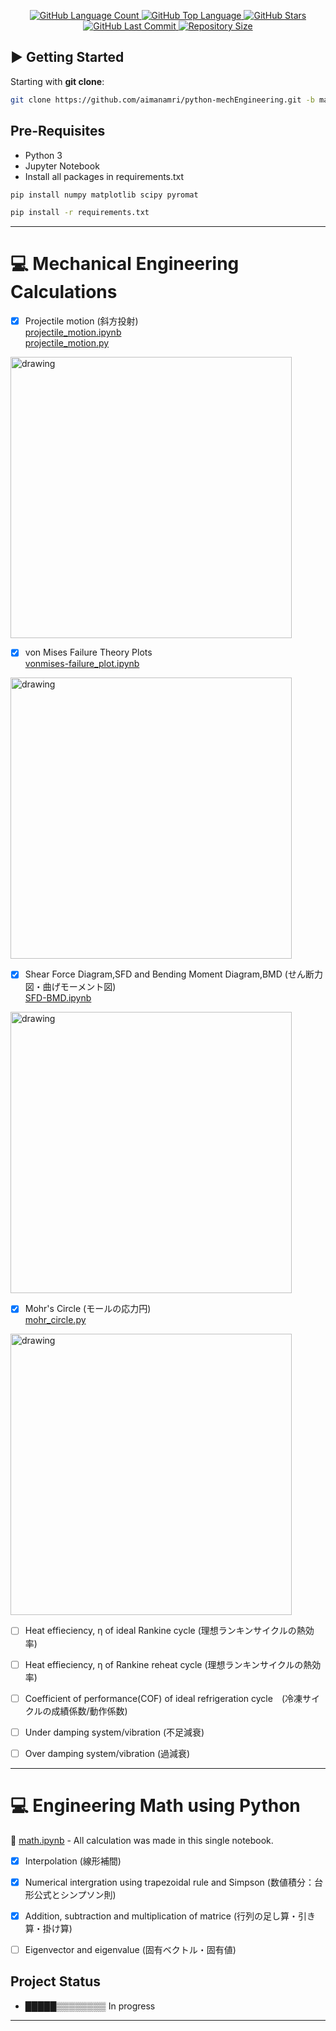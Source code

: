 <p align="center">
  <a href="https://github.com/aimanamri/python-mechEngineering">
    <img alt="GitHub Language Count" src="https://img.shields.io/github/languages/count/aimanamri/python-mechEngineering">
  </a>

  <a href="https://github.com/aimanamri/python-mechEngineering">
    <img alt="GitHub Top Language" src="https://img.shields.io/github/languages/top/aimanamri/python-mechEngineering">
  </a>
  
  <a href="https://github.com/aimanamri/python-mechEngineering/stargazers">
    <img alt="GitHub Stars" src="https://img.shields.io/github/stars/aimanamri/python-mechEngineering?style=social">
  </a>

  <a href="https://github.com/aimanamri/python-mechEngineering/commits/main">
    <img alt="GitHub Last Commit" src="https://img.shields.io/github/last-commit/aimanamri/python-mechEngineering">
  </a>

  <a href="https://github.com/aimanamri/python-mechEngineering">
    <img alt="Repository Size" src="https://img.shields.io/github/repo-size/aimanamri/python-mechEngineering">
  </a>
</p>

## ▶️ Getting Started

Starting with **git clone**:

```bash
git clone https://github.com/aimanamri/python-mechEngineering.git -b main
```

## Pre-Requisites
- Python 3
- Jupyter Notebook
- Install all packages in requirements.txt
```bash
pip install numpy matplotlib scipy pyromat
```
```bash
pip install -r requirements.txt
```
---

# 💻 Mechanical Engineering Calculations
+ [x] Projectile motion (斜方投射) <br>
[projectile_motion.ipynb](https://github.com/aimanamri/python-mechEngineering/blob/main/projectile_motion.ipynb)<br>
[projectile_motion.py](https://github.com/aimanamri/python-mechEngineering/blob/main/projectile_motion.py)<br>
<img src="https://i.imgur.com/2XhXp6p.png" alt="drawing" width="450"/>

+ [x] von Mises Failure Theory Plots <br>
[vonmises-failure_plot.ipynb](https://github.com/aimanamri/python-mechEngineering/blob/main/vonmises-failure_plot.ipynb)
<img src="https://i.imgur.com/QpCTPQ7.png" alt="drawing" width="450"/>

+ [x] Shear Force Diagram,SFD and Bending Moment Diagram,BMD (せん断力図・曲げモーメント図) <br>
[SFD-BMD.ipynb](https://github.com/aimanamri/python-mechEngineering/blob/main/SFD-BMD.ipynb)
<img src="https://i.imgur.com/gHIwttX.png" alt="drawing" width="450"/>

+ [x] Mohr's Circle (モールの応力円)<br>
[mohr_circle.py](https://github.com/aimanamri/python-mechEngineering/blob/main/mohr_circle.py)
<img src="https://i.imgur.com/QYny4Js.png" alt="drawing" width="450"/>

+ [ ] Heat effieciency, η of ideal Rankine cycle (理想ランキンサイクルの熱効率)<br>

+ [ ] Heat effieciency, η of  Rankine reheat cycle (理想ランキンサイクルの熱効率)<br>

+ [ ] Coefficient of performance(COF) of ideal refrigeration cycle　(冷凍サイクルの成績係数/動作係数)<br>

+ [ ] Under damping system/vibration (不足減衰)<br>

+ [ ] Over damping system/vibration (過減衰)<br>

---

# 💻 Engineering Math using Python 
📔 [math.ipynb](https://github.com/aimanamri/python-mechEngineering/blob/main/math.ipynb) - All calculation was made in this single notebook.
+ [x] Interpolation (線形補間)

+ [x] Numerical intergration using trapezoidal rule and Simpson (数値積分：台形公式とシンプソン則)

+ [x] Addition, subtraction and multiplication of matrice (行列の足し算・引き算・掛け算)

+ [ ] Eigenvector and eigenvalue (固有ベクトル・固有値)

## Project Status

* █████▒▒▒▒▒▒▒▒   In progress

---
